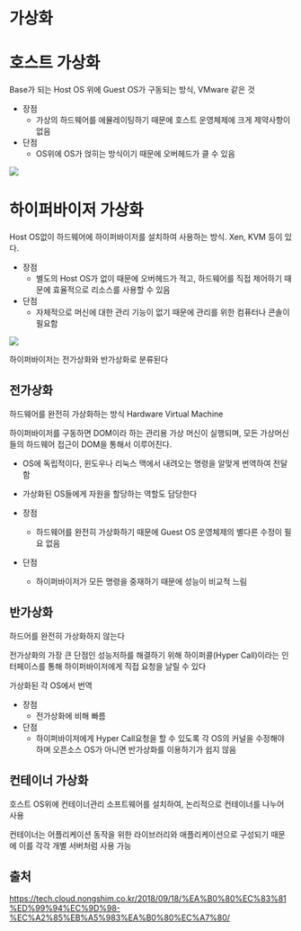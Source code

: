 # 가상화 

# 호스트 가상화
Base가 되는 Host OS 위에 Guest OS가 구동되는 방식, VMware 같은 것

* 장점
    * 가상의 하드웨어를 에뮬레이팅하기 때문에 호스트 운영체제에 크게 제약사항이 없음
* 단점
    * OS위에 OS가 얹히는 방식이기 때문에 오버헤드가 클 수 있음

![](https://tech.cloud.nongshim.co.kr/wp-content/uploads/2018/09/Image0.png)


# 하이퍼바이저 가상화
Host OS없이 하드웨어에 하이퍼바이저를 설치하여 사용하는 방식. Xen, KVM 등이 있다.

* 장점
    * 별도의 Host OS가 없이 때문에 오버헤드가 적고, 하드웨어를 직접 제어하기 때문에 효율적으로 리소스를 사용할 수 있음
* 단점
    * 자체적으로 머신에 대한 관리 기능이 없기 때문에 관리를 위한 컴퓨터나 콘솔이 필요함

![](https://tech.cloud.nongshim.co.kr/wp-content/uploads/2018/09/Image.png)

하이퍼바이저는 전가상화와 반가상화로 분류된다

## 전가상화
하드웨어를 완전히 가상화하는 방식 Hardware Virtual Machine

하이퍼바이저를 구동하면 DOM이라 하는 관리용 가상 머신이 실행되며, 모든 가상머신들의 하드웨어 접근이 DOM을 통해서 이루어진다.

* OS에 독립적이다, 윈도우나 리눅스 맥에서 내려오는 명령을 알맞게 번역하여 전달함
* 가상화된 OS들에게 자원을 할당하는 역할도 담당한다

* 장점
    * 하드웨어를 완전히 가상화하기 때문에 Guest OS 운영체제의 별다른 수정이 필요 없음
* 단점
    * 하이퍼바이저가 모든 명령을 중재하기 때문에 성능이 비교적 느림

## 반가상화
하드어를 완전히 가상화하지 않는다

전가상화의 가장 큰 단점인 성능저하를 해결하기 위해 하이퍼콜(Hyper Call)이라는 인터페이스를 통해 하이퍼바이저에게 직접 요청을 날릴 수 있다

가상화된 각 OS에서 번역

* 장점
    * 전가상화에 비해 빠름
* 단점
    * 하이퍼바이저에게 Hyper Call요청을 할 수 있도록 각 OS의 커널을 수정해야 하며 오픈소스 OS가 아니면 반가상화를 이용하기가 쉽지 않음

## 컨테이너 가상화
호스트 OS위에 컨테이너관리 소프트웨어를 설치하여, 논리적으로 컨테이너를 나누어 사용

컨테이너는 어플리케이션 동작을 위한 라이브러리와 애플리케이션으로 구성되기 때문에 이를 각각 개별 서버처럼 사용 가능 

## 출처
https://tech.cloud.nongshim.co.kr/2018/09/18/%EA%B0%80%EC%83%81%ED%99%94%EC%9D%98-%EC%A2%85%EB%A5%983%EA%B0%80%EC%A7%80/
